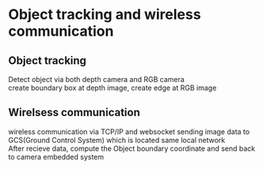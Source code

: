 # Object tracking and wireless communication

## Object tracking
Detect object via both depth camera and RGB camera   
create boundary box at depth image, create edge at RGB image

## Wirelsess communication
wireless communication via TCP/IP and websocket
sending image data to GCS(Ground Control System) which is located same local network   
After recieve data, compute the Object boundary coordinate and send back to camera embedded system
